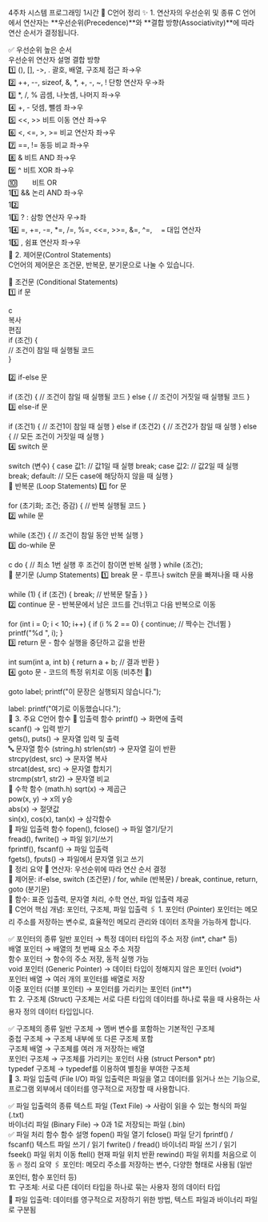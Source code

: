4주차 시스템 프로그래밍
1시간
📌 C언어 정리
✨ 1. 연산자의 우선순위 및 종류
C 언어에서 연산자는 **우선순위(Precedence)**와 **결합 방향(Associativity)**에 따라 연산 순서가 결정됩니다.<br>

✅ 우선순위 높은 순서<br>
우선순위	연산자	설명	결합 방향<br>
1️⃣	(), [], ->, .	괄호, 배열, 구조체 접근	좌→우<br>
2️⃣	++, --, sizeof, &, *, +, -, ~, !	단항 연산자	우→좌<br>
3️⃣	*, /, %	곱셈, 나눗셈, 나머지	좌→우<br>
4️⃣	+, -	덧셈, 뺄셈	좌→우<br>
5️⃣	<<, >>	비트 이동 연산	좌→우<br>
6️⃣	<, <=, >, >=	비교 연산자	좌→우<br>
7️⃣	==, !=	동등 비교	좌→우<br>
8️⃣	&	비트 AND	좌→우<br>
9️⃣	^	비트 XOR	좌→우<br>
🔟	`	`	비트 OR<br>
11️⃣	&&	논리 AND	좌→우<br>
12️⃣	`		`<br>
13️⃣	? :	삼항 연산자	우→좌<br>
14️⃣	=, +=, -=, *=, /=, %=, <<=, >>=, &=, ^=, `	=`	대입 연산자<br>
15️⃣	,	쉼표 연산자	좌→우<br>
🔄 2. 제어문(Control Statements)<br>
C언어의 제어문은 조건문, 반복문, 분기문으로 나눌 수 있습니다.<br>

🔹 조건문 (Conditional Statements)<br>
1️⃣ if 문<br>

c<br>
복사<br>
편집<br>
if (조건) {<br>
    // 조건이 참일 때 실행될 코드<br>
}<br>
<br>
2️⃣ if-else 문


if (조건) {
    // 조건이 참일 때 실행될 코드
} else {
    // 조건이 거짓일 때 실행될 코드
}
<br>
3️⃣ else-if 문


if (조건1) {
    // 조건1이 참일 때 실행
} else if (조건2) {
    // 조건2가 참일 때 실행
} else {
    // 모든 조건이 거짓일 때 실행
}
<br>
4️⃣ switch 문

switch (변수) {
    case 값1:
        // 값1일 때 실행
        break;
    case 값2:
        // 값2일 때 실행
        break;
    default:
        // 모든 case에 해당하지 않을 때 실행
}
<br>
🔁 반복문 (Loop Statements)
1️⃣ for 문


for (초기화; 조건; 증감) {
    // 반복 실행될 코드
}
<br>
2️⃣ while 문


while (조건) {
    // 조건이 참일 동안 반복 실행
}
<br>
3️⃣ do-while 문

c
do {
    // 최소 1번 실행 후 조건이 참이면 반복 실행
} while (조건);
<br>
🚀 분기문 (Jump Statements)
1️⃣ break 문 - 루프나 switch 문을 빠져나올 때 사용


while (1) {
    if (조건) {
        break; // 반복문 탈출
    }
}
<br>
2️⃣ continue 문 - 반복문에서 남은 코드를 건너뛰고 다음 반복으로 이동


for (int i = 0; i < 10; i++) {
    if (i % 2 == 0) {
        continue; // 짝수는 건너뜀
    }
    printf("%d ", i);
}
<br>
3️⃣ return 문 - 함수 실행을 중단하고 값을 반환


int sum(int a, int b) {
    return a + b; // 결과 반환
}
<br>
4️⃣ goto 문 - 코드의 특정 위치로 이동 (비추천 🚨)


goto label;
printf("이 문장은 실행되지 않습니다.");

label:
printf("여기로 이동했습니다.");
<br>
📌 3. 주요 C언어 함수
🔢 입출력 함수
printf() → 화면에 출력<br>
scanf() → 입력 받기<br>
gets(), puts() → 문자열 입력 및 출력<br>
🔤 문자열 함수 (string.h)
strlen(str) → 문자열 길이 반환<br>
strcpy(dest, src) → 문자열 복사<br>
strcat(dest, src) → 문자열 합치기<br>
strcmp(str1, str2) → 문자열 비교<br>
🔢 수학 함수 (math.h)
sqrt(x) → 제곱근<br>
pow(x, y) → x의 y승<br>
abs(x) → 절댓값<br>
sin(x), cos(x), tan(x) → 삼각함수<br>
📂 파일 입출력 함수
fopen(), fclose() → 파일 열기/닫기<br>
fread(), fwrite() → 파일 읽기/쓰기<br>
fprintf(), fscanf() → 파일 입출력<br>
fgets(), fputs() → 파일에서 문자열 읽고 쓰기<br>
📜 정리 요약
🔹 연산자: 우선순위에 따라 연산 순서 결정<br>
🔹 제어문: if-else, switch (조건문) / for, while (반복문) / break, continue, return, goto (분기문)<br>
🔹 함수: 표준 입출력, 문자열 처리, 수학 연산, 파일 입출력 제공<br>
📌 C언어 핵심 개념: 포인터, 구조체, 파일 입출력
🖇️ 1. 포인터 (Pointer)
포인터는 메모리 주소를 저장하는 변수로, 효율적인 메모리 관리와 데이터 조작을 가능하게 합니다.<br>

✅ 포인터의 종류
일반 포인터 → 특정 데이터 타입의 주소 저장 (int*, char* 등)<br>
배열 포인터 → 배열의 첫 번째 요소 주소 저장<br>
함수 포인터 → 함수의 주소 저장, 동적 실행 가능<br>
void 포인터 (Generic Pointer) → 데이터 타입이 정해지지 않은 포인터 (void*)<br>
포인터 배열 → 여러 개의 포인터를 배열로 저장<br>
이중 포인터 (더블 포인터) → 포인터를 가리키는 포인터 (int**)<br>
🏗️ 2. 구조체 (Struct)
구조체는 서로 다른 타입의 데이터를 하나로 묶을 때 사용하는 사용자 정의 데이터 타입입니다.<br>

✅ 구조체의 종류
일반 구조체 → 멤버 변수를 포함하는 기본적인 구조체<br>
중첩 구조체 → 구조체 내부에 또 다른 구조체 포함<br>
구조체 배열 → 구조체를 여러 개 저장하는 배열<br>
포인터 구조체 → 구조체를 가리키는 포인터 사용 (struct Person* ptr)<br>
typedef 구조체 → typedef를 이용하여 별칭을 부여한 구조체<br>
📂 3. 파일 입출력 (File I/O)
파일 입출력은 파일을 열고 데이터를 읽거나 쓰는 기능으로, 프로그램 외부에서 데이터를 영구적으로 저장할 때 사용합니다.<br>

✅ 파일 입출력의 종류
텍스트 파일 (Text File) → 사람이 읽을 수 있는 형식의 파일 (.txt)<br>
바이너리 파일 (Binary File) → 0과 1로 저장되는 파일 (.bin)<br>
✅ 파일 처리 함수
함수	설명
fopen()	파일 열기
fclose()	파일 닫기
fprintf() / fscanf()	텍스트 파일 쓰기 / 읽기
fwrite() / fread()	바이너리 파일 쓰기 / 읽기
fseek()	파일 위치 이동
ftell()	현재 파일 위치 반환
rewind()	파일 위치를 처음으로 이동
🔥 정리 요약
🖇️ 포인터: 메모리 주소를 저장하는 변수, 다양한 형태로 사용됨 (일반 포인터, 함수 포인터 등)<br>
🏗️ 구조체: 서로 다른 데이터 타입을 하나로 묶는 사용자 정의 데이터 타입<br>
📂 파일 입출력: 데이터를 영구적으로 저장하기 위한 방법, 텍스트 파일과 바이너리 파일로 구분됨<br>
